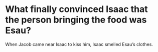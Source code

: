 # What finally convinced Isaac that the person bringing the food was Esau?

When Jacob came near Isaac to kiss him, Isaac smelled Esau’s clothes.
